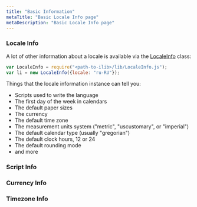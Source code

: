 ```yaml
---
title: "Basic Information"
metaTitle: "Basic Locale Info page"
metaDescription: "Basic Locale Info page"
---
```


### Locale Info
A lot of other information about a locale is available via the [LocaleInfo](https://ilib-js.github.io/iLib/docs/api/jsdoc/symbols/LocaleInfo.html) class:

```javascript
var LocaleInfo = require("<path-to-ilib>/lib/LocaleInfo.js");
var li = new LocaleInfo({locale: "ru-RU"});
```
Things that the locale information instance can tell you:

* Scripts used to write the language
* The first day of the week in calendars
* The default paper sizes
* The currency
* The default time zone
* The measurement units system ("metric", "uscustomary", or "imperial")
* The default calendar type (usually "gregorian")
* The default clock hours, 12 or 24
* The default rounding mode
* and more

### Script Info
### Currency Info
### Timezone Info